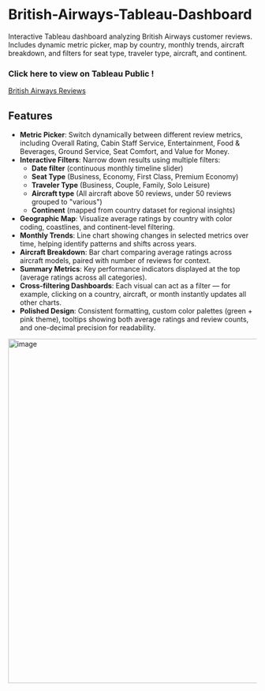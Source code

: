 # British-Airways-Tableau-Dashboard
Interactive Tableau dashboard analyzing British Airways customer reviews. Includes dynamic metric picker, map by country, monthly trends, aircraft breakdown, and filters for seat type, traveler type, aircraft, and continent.

### Click here to view on Tableau Public ! 
[British Airways Reviews](https://public.tableau.com/app/profile/michellefangg/viz/BritishAirwaysReview_17591932335800/Dashboard1)

## Features
- **Metric Picker**: Switch dynamically between different review metrics, including Overall Rating, Cabin Staff Service, Entertainment, Food & Beverages, Ground Service, Seat Comfort, and Value for Money.  
- **Interactive Filters**: Narrow down results using multiple filters:  
  - **Date filter** (continuous monthly timeline slider)  
  - **Seat Type** (Business, Economy, First Class, Premium Economy)  
  - **Traveler Type** (Business, Couple, Family, Solo Leisure)
  - **Aircraft type** (All aircraft above 50 reviews, under 50 reviews grouped to "various")  
  - **Continent** (mapped from country dataset for regional insights)  
- **Geographic Map**: Visualize average ratings by country with color coding, coastlines, and continent-level filtering.  
- **Monthly Trends**: Line chart showing changes in selected metrics over time, helping identify patterns and shifts across years.  
- **Aircraft Breakdown**: Bar chart comparing average ratings across aircraft models, paired with number of reviews for context.  
- **Summary Metrics**: Key performance indicators displayed at the top (average ratings across all categories).  
- **Cross-filtering Dashboards**: Each visual can act as a filter — for example, clicking on a country, aircraft, or month instantly updates all other charts.  
- **Polished Design**: Consistent formatting, custom color palettes (green + pink theme), tooltips showing both average ratings and review counts, and one-decimal precision for readability.  

<img width="1193" height="698" alt="image" src="https://github.com/user-attachments/assets/615ab0c9-544b-4577-b063-d2cfee42f2a9" />

